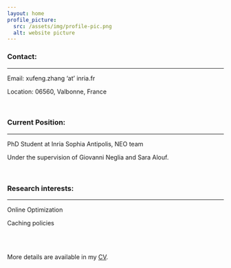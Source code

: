 ```yaml
---
layout: home
profile_picture:
  src: /assets/img/profile-pic.png
  alt: website picture
---
```


<h3 id="contact-">Contact:</h3>
<hr>
<p>Email: xufeng.zhang ‘at’ inria.fr</a></p>
<p>Location: 06560, Valbonne, France </p>
<br />

<h3 id="currant-position-">Current Position:</h3>
<hr>
<p>PhD Student at Inria Sophia Antipolis, NEO team</p>
<p>Under the supervision of Giovanni Neglia and Sara Alouf.</p>
<br />

<h3 id="research-interests-">Research interests:</h3>
<hr>
<p>Online Optimization</p>
<p>Caching policies</p>
<br />


<br />
<p>More details are available in my <a href="/assets/CV
">CV</a>.</p>

